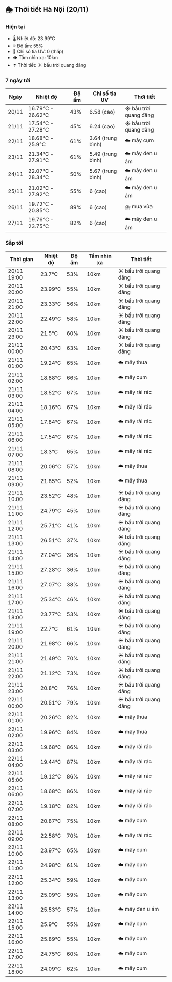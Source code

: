 ## 🌦️ Thời tiết Hà Nội (20/11)

### Hiện tại

- 🌡️ Nhiệt độ: 23.99℃
- 💦 Độ ẩm: 55%
- 🌟 Chỉ số tia UV: 0 (thấp)
- 👁️ Tầm nhìn xa: 10km
- ☂️ Thời tiết: ☀️ bầu trời quang đãng

### 7 ngày tới

| Ngày | Nhiệt độ | Độ ẩm | Chỉ số tia UV | Thời tiết |
| --- | --- | --- | --- | --- |
| 20/11 | 16.79℃ - 26.62℃ | 43% | 6.58 (cao) | ☀️ bầu trời quang đãng |
| 21/11 | 17.54℃ - 27.28℃ | 45% | 6.24 (cao) | ☀️ bầu trời quang đãng |
| 22/11 | 18.68℃ - 25.9℃ | 61% | 3.64 (trung bình) | ☁️ mây cụm |
| 23/11 | 21.34℃ - 27.91℃ | 61% | 5.49 (trung bình) | ☁️ mây đen u ám |
| 24/11 | 22.07℃ - 28.34℃ | 50% | 5.67 (trung bình) | ☁️ mây đen u ám |
| 25/11 | 21.02℃ - 27.92℃ | 55% | 6 (cao) | ☁️ mây đen u ám |
| 26/11 | 19.72℃ - 20.85℃ | 89% | 6 (cao) | ⛈️ mưa vừa |
| 27/11 | 19.76℃ - 23.75℃ | 82% | 6 (cao) | ☁️ mây đen u ám |

### Sắp tới

| Thời gian | Nhiệt độ | Độ ẩm | Tầm nhìn xa | Thời tiết |
| --- | --- | --- | --- | --- |
| 20/11 19:00 | 23.7℃ | 53% | 10km | ☀️ bầu trời quang đãng |
| 20/11 20:00 | 23.99℃ | 55% | 10km | ☀️ bầu trời quang đãng |
| 20/11 21:00 | 23.33℃ | 56% | 10km | ☀️ bầu trời quang đãng |
| 20/11 22:00 | 22.49℃ | 58% | 10km | ☀️ bầu trời quang đãng |
| 20/11 23:00 | 21.5℃ | 60% | 10km | ☀️ bầu trời quang đãng |
| 21/11 00:00 | 20.43℃ | 63% | 10km | ☀️ bầu trời quang đãng |
| 21/11 01:00 | 19.24℃ | 65% | 10km | ☁️ mây thưa |
| 21/11 02:00 | 18.88℃ | 66% | 10km | ☁️ mây cụm |
| 21/11 03:00 | 18.52℃ | 67% | 10km | ☁️ mây rải rác |
| 21/11 04:00 | 18.16℃ | 67% | 10km | ☁️ mây rải rác |
| 21/11 05:00 | 17.84℃ | 67% | 10km | ☁️ mây rải rác |
| 21/11 06:00 | 17.54℃ | 67% | 10km | ☁️ mây rải rác |
| 21/11 07:00 | 18.3℃ | 65% | 10km | ☁️ mây rải rác |
| 21/11 08:00 | 20.06℃ | 57% | 10km | ☁️ mây thưa |
| 21/11 09:00 | 21.85℃ | 52% | 10km | ☁️ mây thưa |
| 21/11 10:00 | 23.52℃ | 48% | 10km | ☀️ bầu trời quang đãng |
| 21/11 11:00 | 24.79℃ | 45% | 10km | ☀️ bầu trời quang đãng |
| 21/11 12:00 | 25.71℃ | 41% | 10km | ☀️ bầu trời quang đãng |
| 21/11 13:00 | 26.51℃ | 37% | 10km | ☀️ bầu trời quang đãng |
| 21/11 14:00 | 27.04℃ | 36% | 10km | ☀️ bầu trời quang đãng |
| 21/11 15:00 | 27.28℃ | 36% | 10km | ☀️ bầu trời quang đãng |
| 21/11 16:00 | 27.07℃ | 38% | 10km | ☀️ bầu trời quang đãng |
| 21/11 17:00 | 25.34℃ | 46% | 10km | ☀️ bầu trời quang đãng |
| 21/11 18:00 | 23.77℃ | 53% | 10km | ☀️ bầu trời quang đãng |
| 21/11 19:00 | 22.7℃ | 61% | 10km | ☀️ bầu trời quang đãng |
| 21/11 20:00 | 21.98℃ | 66% | 10km | ☀️ bầu trời quang đãng |
| 21/11 21:00 | 21.49℃ | 70% | 10km | ☀️ bầu trời quang đãng |
| 21/11 22:00 | 21.12℃ | 73% | 10km | ☀️ bầu trời quang đãng |
| 21/11 23:00 | 20.8℃ | 76% | 10km | ☀️ bầu trời quang đãng |
| 22/11 00:00 | 20.51℃ | 79% | 10km | ☀️ bầu trời quang đãng |
| 22/11 01:00 | 20.26℃ | 82% | 10km | ☁️ mây thưa |
| 22/11 02:00 | 19.96℃ | 84% | 10km | ☁️ mây thưa |
| 22/11 03:00 | 19.68℃ | 86% | 10km | ☁️ mây rải rác |
| 22/11 04:00 | 19.44℃ | 87% | 10km | ☁️ mây rải rác |
| 22/11 05:00 | 19.12℃ | 86% | 10km | ☁️ mây rải rác |
| 22/11 06:00 | 18.68℃ | 86% | 10km | ☁️ mây rải rác |
| 22/11 07:00 | 19.18℃ | 82% | 10km | ☁️ mây rải rác |
| 22/11 08:00 | 20.87℃ | 75% | 10km | ☁️ mây cụm |
| 22/11 09:00 | 22.58℃ | 70% | 10km | ☁️ mây rải rác |
| 22/11 10:00 | 23.97℃ | 65% | 10km | ☁️ mây cụm |
| 22/11 11:00 | 24.98℃ | 61% | 10km | ☁️ mây cụm |
| 22/11 12:00 | 25.34℃ | 59% | 10km | ☁️ mây cụm |
| 22/11 13:00 | 25.09℃ | 59% | 10km | ☁️ mây cụm |
| 22/11 14:00 | 25.53℃ | 57% | 10km | ☁️ mây đen u ám |
| 22/11 15:00 | 25.9℃ | 55% | 10km | ☁️ mây cụm |
| 22/11 16:00 | 25.89℃ | 55% | 10km | ☁️ mây cụm |
| 22/11 17:00 | 24.75℃ | 60% | 10km | ☁️ mây cụm |
| 22/11 18:00 | 24.09℃ | 62% | 10km | ☁️ mây cụm |
